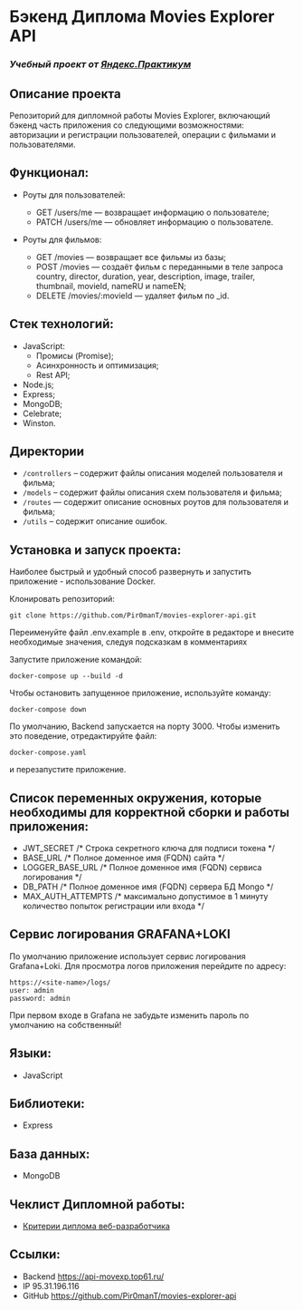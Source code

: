 # Бэкенд Диплома Movies Explorer API
### *Учебный проект от [Яндекс.Практикум](https://practicum.yandex.ru/web/)*

## Описание проекта
Репозиторий для дипломной работы Movies Explorer, включающий бэкенд часть приложения со следующими возможностями: авторизации и регистрации пользователей, операции с фильмами и пользователями.

## Функционал:
- Роуты для пользователей:
    - GET /users/me — возвращает информацию о пользователе;
    - PATCH /users/me — обновляет информацию о пользователе.

- Роуты для фильмов:
    - GET /movies — возвращает все фильмы из базы;
    - POST /movies — создаёт фильм с переданными в теле запроса country, director, duration, year, description, image, trailer, thumbnail, movieId, nameRU и nameEN;
    - DELETE /movies/:movieId — удаляет фильм по _id.

## Стек технологий:
- JavaScript:
    - Промисы (Promise);
    - Асинхронность и оптимизация;
    - Rest API;
- Node.js;
- Express;
- MongoDB;
- Сelebrate;
- Winston.

## Директории
* `/controllers` – содержит файлы описания моделей пользователя и фильма;
* `/models` – содержит файлы описания схем пользователя и фильма;
* `/routes` — содержит описание основных роутов для пользователя и фильма;
* `/utils` – содержит описание ошибок.

## Установка и запуск проекта:

Наиболее быстрый и удобный способ развернуть и запустить приложение - использование
Docker.

Клонировать репозиторий:

    git clone https://github.com/Pir0manT/movies-explorer-api.git

Переименуйте файл .env.example в .env, откройте в редакторе и внесите необходимые значения,
следуя подсказкам в комментариях

Запустите приложение командой:

    docker-compose up --build -d

Чтобы остановить запущенное приложение, используйте команду:

    docker-compose down

По умолчанию, Backend запускается на порту 3000. Чтобы изменить это поведение, отредактируйте файл:

    docker-compose.yaml

и перезапустите приложение.

## Список переменных окружения, которые необходимы для корректной сборки и работы приложения:
- JWT_SECRET /* Строка секретного ключа для подписи токена */
- BASE_URL /* Полное доменное имя (FQDN) сайта */
- LOGGER_BASE_URL /* Полное доменное имя (FQDN) сервиса логирования */
- DB_PATH /* Полное доменное имя (FQDN) сервера БД Mongo */
- MAX_AUTH_ATTEMPTS /* максимально допустимое в 1 минуту количество попыток регистрации или входа */
## Сервис логирования GRAFANA+LOKI

По умолчанию приложение использует сервис логирования Grafana+Loki. Для просмотра логов приложения перейдите по адресу:

    https://<site-name>/logs/
    user: admin
    password: admin

При первом входе в Grafana не забудьте изменить пароль по умолчанию на собственный!

## Языки:
- JavaScript

## Библиотеки:
- Express

## База данных:
- MongoDB

## Чеклист Дипломной работы:
- [Критерии диплома веб-разработчика](https://code.s3.yandex.net/web-developer/static/new-program/web-diploma-criteria-2.0/index.html#backend)



## Ссылки:
- Backend https://api-movexp.top61.ru/
- IP 95.31.196.116
- GitHub https://github.com/Pir0manT/movies-explorer-api
